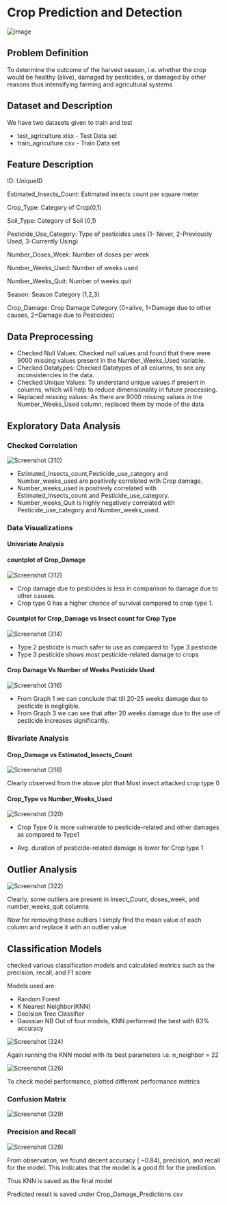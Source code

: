 # Crop Prediction and Detection

![image](https://user-images.githubusercontent.com/54531542/137821846-551bddc5-c71d-4f0e-a7b4-d7eec23ad969.png)

## Problem Definition

To determine the outcome of the harvest season, i.e. whether the crop would be healthy (alive), damaged by pesticides, or damaged by other reasons thus intensifying farming and agricultural systems

## Dataset and Description

We have two datasets given to train and test

* test_agriculture.xlsx - Test Data set
* train_agriculture.csv - Train Data set

## Feature Description

ID: UniqueID 

Estimated_Insects_Count: Estimated insects count per square meter 

Crop_Type: Category of Crop(0,1) 

Soil_Type: Category of Soil (0,1) 

Pesticide_Use_Category: Type of pesticides uses (1- Never, 2-Previously Used, 3-Currently Using) 

Number_Doses_Week: Number of doses per week 

Number_Weeks_Used: Number of weeks used 

Number_Weeks_Quit: Number of weeks quit 

Season: Season Category (1,2,3)

Crop_Damage: Crop Damage Category (0=alive, 1=Damage due to other causes, 2=Damage due to Pesticides)

## Data Preprocessing

* Checked Null Values:  Checked null values and found that there were 9000 missing values present in the Number_Weeks_Used variable.
* Checked Datatypes: Checked Datatypes of all columns, to see any inconsistencies in the data.
* Checked Unique Values: To understand unique values if present in columns, which will help to reduce dimensionality in future processing.
* Replaced missing values: As there are 9000 missing values in the Number_Weeks_Used column, replaced them by mode of the data

## Exploratory Data Analysis

### Checked Correlation

![Screenshot (310)](https://user-images.githubusercontent.com/54531542/137828235-e16ced42-8404-4e7e-90cc-afcff8983475.png)


* Estimated_Insects_count,Pesticide_use_category and Number_weeks_used are positively correlated with Crop damage.
* Number_weeks_used is positively correlated with Estimated_Insects_count and Pesticide_use_category.
* Number_weeks_Quit is highly negatively correlated with Pesticide_use_category and Number_weeks_used.

### Data Visualizations

#### Univariate Analysis

#### countplot of Crop_Damage

![Screenshot (312)](https://user-images.githubusercontent.com/54531542/137831778-9cd579f0-2092-4bef-8b14-6e547864bc00.png)

* Crop damage due to pesticides is less in comparison to damage due to other causes.
* Crop type 0 has a higher chance of survival compared to crop type 1.

#### Countplot for Crop_Damage vs Insect count for Crop Type

![Screenshot (314)](https://user-images.githubusercontent.com/54531542/137832009-1321ae63-4807-4c3a-9ae5-8b59e4433949.png)

* Type 2 pesticide is much safer to use as compared to Type 3 pesticide
* Type 3 pesticide shows most pesticide-related damage to crops

#### Crop Damage Vs Number of Weeks Pesticide Used

![Screenshot (316)](https://user-images.githubusercontent.com/54531542/137834067-ca5e3347-8db9-4280-8488-cc2caef32cbf.png)

* From Graph 1 we can conclude that till 20-25 weeks damage due to pesticide is negligible.
* From Graph 3 we can see that after 20 weeks damage due to the use of pesticide increases significantly.

### Bivariate Analysis

#### Crop_Damage vs Estimated_Insects_Count

![Screenshot (318)](https://user-images.githubusercontent.com/54531542/137844075-5b835df2-4074-4d3e-ace5-69a3abb5af14.png)

Clearly observed from the above plot that Most insect attacked crop type 0

#### Crop_Type vs Number_Weeks_Used

![Screenshot (320)](https://user-images.githubusercontent.com/54531542/137844311-e73a2091-ab21-4c02-9601-ebcf6ca09a1f.png)

* Crop Type 0 is more vulnerable to pesticide-related and other damages as compared to Type1

* Avg. duration of pesticide-related damage is lower for Crop type 1

## Outlier Analysis

![Screenshot (322)](https://user-images.githubusercontent.com/54531542/137848685-6a7717bd-8a2e-459b-a8c8-d64fe7445ee2.png)

Clearly, some outliers are present in Insect_Count, doses_week, and number_weeks_quit columns

Now for removing these outliers I simply find the mean value of each column and replace it with an outlier value

## Classification Models

checked various classification models and calculated metrics such as the precision, recall, and F1 score

Models used are:

* Random Forest
* K Nearest Neighbor(KNN)
* Decision Tree Classifier
* Gaussian NB
Out of four models, KNN performed the best with 83% accuracy

![Screenshot (324)](https://user-images.githubusercontent.com/54531542/137850033-fce96cb1-1e10-4f21-b6db-374382b23124.png)

Again running the KNN model with its best parameters i.e. n_neighbor = 22

![Screenshot (326)](https://user-images.githubusercontent.com/54531542/137850216-704ae214-1ac0-4045-af62-7b2184fa4dde.png)

To check model performance, plotted different performance metrics

### Confusion Matrix

![Screenshot (329)](https://user-images.githubusercontent.com/54531542/137851020-58a50e66-ce75-4512-8cef-2e16570bf154.png)

### Precision and Recall

![Screenshot (328)](https://user-images.githubusercontent.com/54531542/137851090-71f70462-8e0a-4ac3-8645-1e8c1d35e6c1.png)

From observation, we found decent accuracy ( ~0.84), precision, and recall for the model. This indicates that the model is a good fit for the prediction.

Thus KNN is saved as the final model

Predicted result is saved under Crop_Damage_Predictions.csv















